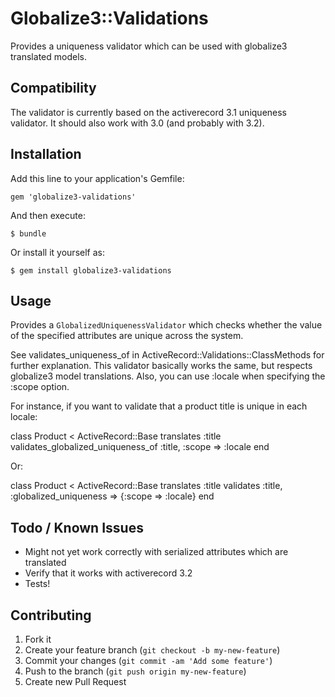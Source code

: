 # Globalize3::Validations

Provides a uniqueness validator which can be used with globalize3 translated models.

## Compatibility

The validator is currently based on the activerecord 3.1 uniqueness validator. It should also work with 3.0 (and probably with 3.2).

## Installation

Add this line to your application's Gemfile:

    gem 'globalize3-validations'

And then execute:

    $ bundle

Or install it yourself as:

    $ gem install globalize3-validations

## Usage

Provides a `GlobalizedUniquenessValidator` which checks whether
the value of the specified attributes are unique across the system.

See validates_uniqueness_of in ActiveRecord::Validations::ClassMethods for further explanation.
This validator basically works the same, but respects globalize3 model translations.
Also, you can use :locale when specifying the :scope option.

For instance, if you want to validate that a product title is unique in each locale:

  class Product < ActiveRecord::Base
    translates :title
    validates_globalized_uniqueness_of :title, :scope => :locale
  end

Or:

  class Product < ActiveRecord::Base
    translates :title
    validates :title, :globalized_uniqueness => {:scope => :locale}
  end

## Todo / Known Issues

* Might not yet work correctly with serialized attributes which are translated
* Verify that it works with activerecord 3.2
* Tests!

## Contributing

1. Fork it
2. Create your feature branch (`git checkout -b my-new-feature`)
3. Commit your changes (`git commit -am 'Add some feature'`)
4. Push to the branch (`git push origin my-new-feature`)
5. Create new Pull Request
